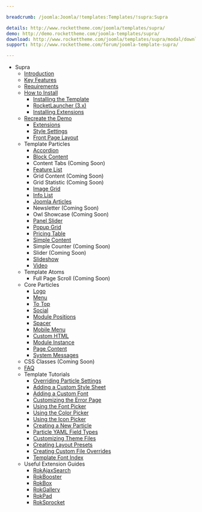 ```yaml
---

breadcrumb: /joomla:Joomla/!templates:Templates/!supra:Supra

details: http://www.rockettheme.com/joomla/templates/supra/
demo: http://demo.rockettheme.com/joomla-templates/supra/
download: http://www.rockettheme.com/joomla/templates/supra/modal/downloads
support: http://www.rockettheme.com/forum/joomla-template-supra/

---
```


* Supra
    - [Introduction]()
    - [Key Features](INDEX.md#key-features)
    - [Requirements](INDEX.md#requirements)
    - [How to Install](../../platform/templates.md#how-to-install)
        + [Installing the Template](http://docs.gantry.org/gantry5/basics/installation#installing-a-gantry-theme)
        + [RocketLauncher (3.x)](../../platform/rocketlauncher_3x.md)
        + [Installing Extensions](../../platform/extensions.md#how-to-install-an-extension)
    - [Recreate the Demo](demo.md)
        + [Extensions](demo.md#recommended-extensions)
        + [Style Settings](demo_settings.md)
        + [Front Page Layout](layout.md)
    - Template Particles
        + [Accordion](particle_accordion.md)
        + [Block Content](particle_block.md)
        + Content Tabs (Coming Soon)
        + [Feature List](particle_featurelist.md)
        + Grid Content (Coming Soon)
        + Grid Statistic (Coming Soon)
        + [Image Grid](particle_image.md)
        + [Info List](particle_info.md)
        + [Joomla Articles](particle_joomla.md)
        + Newsletter (Coming Soon)
        + Owl Showcase (Coming Soon)
        + [Panel Slider](particle_panel.md)
        + [Popup Grid](particle_popupgrid.md)
        + [Pricing Table](particle_pricing.md)
        + [Simple Content](particle_simple.md)
        + Simple Counter (Coming Soon)
        + Slider (Coming Soon)
        + [Slideshow](particle_slideshow.md)
        + [Video](particle_video.md)
    - Template Atoms
        + Full Page Scroll (Coming Soon)
    - Core Particles 
        + [Logo](http://docs.gantry.org/gantry5/particles/logo)
        + [Menu](http://docs.gantry.org/gantry5/particles/menu-control)
        + [To Top](http://docs.gantry.org/gantry5/particles/to-top)
        + [Social](http://docs.gantry.org/gantry5/particles/social)
        + [Module Positions](http://docs.gantry.org/gantry5/particles/position)
        + [Spacer](http://docs.gantry.org/gantry5/particles/spacer)
        + [Mobile Menu](http://docs.gantry.org/gantry5/particles/mobile-menu)
        + [Custom HTML](http://docs.gantry.org/gantry5/particles/custom-html)
        + [Module Instance](http://docs.gantry.org/gantry5/particles/module-instance)
        + [Page Content](http://docs.gantry.org/gantry5/particles/page-content)
        + [System Messages](http://docs.gantry.org/gantry5/particles/system-messages)
    - CSS Classes (Coming Soon)
    - [FAQ](faq.md)
    - Template Tutorials
        + [Overriding Particle Settings](http://docs.gantry.org/gantry5/tutorials/overriding-particle-settings)
        + [Adding a Custom Style Sheet](http://docs.gantry.org/gantry5/tutorials/adding-a-custom-style-sheet)
        + [Adding a Custom Font](http://docs.gantry.org/gantry5/tutorials/fonts)
        + [Customizing the Error Page](http://docs.gantry.org/gantry5/tutorials/customize-the-error-page)
        + [Using the Font Picker](http://docs.gantry.org/gantry5/tutorials/using-the-font-picker)
        + [Using the Color Picker](http://docs.gantry.org/gantry5/tutorials/using-the-color-picker)
        + [Using the Icon Picker](http://docs.gantry.org/gantry5/tutorials/using-the-icon-picker)
        + [Creating a New Particle](http://docs.gantry.org/gantry5/advanced/creating-a-new-particle)
        + [Particle YAML Field Types](http://docs.gantry.org/gantry5/advanced/particle-yaml-field-types)
        + [Customizing Theme Files](http://docs.gantry.org/gantry5/advanced/customizing-theme-files)
        + [Creating Layout Presets](http://docs.gantry.org/gantry5/advanced/creating-layout-presets)
        + [Creating Custom File Overrides](http://docs.gantry.org/gantry5/advanced/file-overrides)
        + [Template Font Index](../../../technical_tips/general/font_index.md)
    - Useful Extension Guides
        + [RokAjaxSearch](../../extensions/rokajaxsearch/)
        + [RokBooster](../../extensions/rokbooster/)
        + [RokBox](../../extensions/rokbox/)
        + [RokGallery](../../extensions/rokgallery/)
        + [RokPad](../../extensions/rokpad/)
        + [RokSprocket](../../extensions/roksprocket/)
